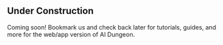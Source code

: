 ## Under Construction

Coming soon! Bookmark us and check back later for tutorials, guides, and more for the web/app version of AI Dungeon.
